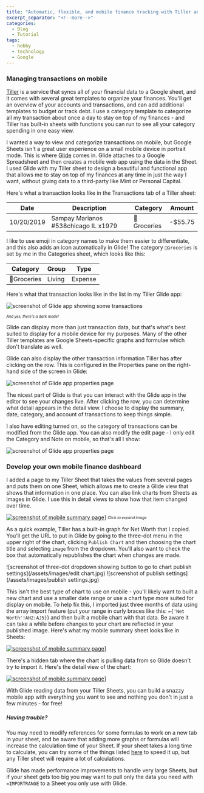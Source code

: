 ```yaml
---
title: "Automatic, flexible, and mobile finance tracking with Tiller and Glide"
excerpt_separator: "<!--more-->"
categories:
  - Blog
  - Tutorial
tags:
  - hobby
  - technology
  - Google
---
```


### Managing transactions on mobile

[Tiller](https://tillerhq.com) is a service that syncs all of your financial data to a Google sheet, and it comes with several great templates to organize your finances.
You'll get an overview of your accounts and transactions, and can add additional templates to budget or track debt. I use a category template to categorize all my transaction about once a day to stay on top of my finances - and Tiller has built-in sheets with functions you can run to see all your category spending in one easy view.

I wanted a way to view and categorize transactions on mobile, but Google Sheets isn't a great user experience on a small mobile device in portrait mode. This is where [Glide](https://glideapps.com) comes in. Glide attaches to a Google Spreadsheet and then creates a mobile web app using the data in the Sheet. I used Glide with my Tiller sheet to design a beautiful and functional app that allows me to stay on top of my finances at any time in just the way I want, without giving data to a third-party like Mint or Personal Capital.

Here's what a transaction looks like in the Transactions tab of a Tiller sheet:

| Date | Description | Category | Amount |
|------------|--------------------------------------|------------|---------|
| 10/20/2019 | Sampay Marianos #538chicago IL x1979 | 🍞Groceries | -$55.75 |

I like to use emoji in category names to make them easier to differentiate, and this also adds an icon automatically in Glide!
The category `🍞Groceries` is set by me in the Categories sheet, which looks like this:

| Category | Group | Type |
|------------|--------|---------|
| 🍞Groceries | Living | Expense |

Here's what that transaction looks like in the list in my Tiller Glide app:

![screenshot of Glide app showing some transactions](/assets/images/tiller-tx-blue.png)

<sub><sup><i>And yes, there's a dark mode!</i></sup></sub>

Glide can display more than just transaction data, but that's what's best suited to display for a mobile device for my purposes. Many of the other Tiller templates are Google Sheets-specific graphs and formulae which don't translate as well. 

Glide can also display the other transaction information Tiller has after clicking on the row. This is configured in the Properties pane on the right-hand side of the screen in Glide:

![screenshot of Glide app properties page](/assets/images/glide-tx-ui.png)

The nicest part of Glide is that you can interact with the Glide app in the editor to see your changes live. After clicking the row, you can determine what detail appears in the detail view. I choose to display the summary, date, category, and account of transactions to keep things simple. 

I also have editing turned on, so the category of transactions can be modified from the Glide app. You can also modify the edit page - I only edit the Category and Note on mobile, so that's all I show:

![screenshot of Glide app properties page](/assets/images/glide-edit-ux.png)

### Develop your own mobile finance dashboard

I added a page to my Tiller Sheet that takes the values from several pages and puts them on one Sheet, which allows me to create a Glide view that shows that information in one place. You can also link charts from Sheets as images in Glide. I use this in detail views to show how that item changed over time.

[![screenshot of mobile summary page](/assets/images/tiller-mobile-summary.png)](/assets/images/tiller-mobile-summary.png)]
<sub><sup><i>Click to expand image</i></sup></sub>

As a quick example, Tiller has a built-in graph for Net Worth that I copied. You'll get the URL to put in Glide by going to the three-dot menu in the upper right of the chart, clicking `Publish Chart` and then choosing the chart title and selecting `image` from the dropdown. You'll also want to check the box that automatically republishes the chart when changes are made.

![screenshot of three-dot dropdown showing button to go to chart publish settings](/assets/images/edit chart.jpg)
![screenshot of publish settings](/assets/images/publish settings.jpg)

This isn't the best type of chart to use on mobile - you'll likely want to built a new chart and use a smaller date range or use a chart type more suited for display on mobile. To help fix this, I imported just three months of data using the array import feature (put your range in curly braces like this: `={'Net Worth'!AH2:AJ5}`) and then built a mobile chart with that data. Be aware it can take a while before changes to your chart are reflected in your published image. Here's what my mobile summary sheet looks like in Sheets:

[![screenshot of mobile summary page](/assets/images/sheets-mobile-summary.png)](/assets/images/sheets-mobile-summary.png)]

There's a hidden tab where the chart is pulling data from so Glide doesn't try to import it. Here's the detail view of the chart:

[![screenshot of mobile summary page](/assets/images/glide-mobile-summary.png)](/assets/images/glide-mobile-summary.png)]

With Glide reading data from your Tiller Sheets, you can build a snazzy mobile app with everything you want to see and nothing you don't in just a few minutes - for free!

##### Having trouble?
You may need to modify references for some formulas to work on a new tab in your sheet, and be aware that adding more graphs or formulas will increase the calculation time of your Sheet. If your sheet takes a long time to calculate, you can try some of the things listed [here](https://www.benlcollins.com/spreadsheets/slow-google-sheets/) to speed it up, but any Tiller sheet will require a lot of calculations.

Glide has made performance improvements to handle very large Sheets, but if your sheet gets too big you may want to pull only the data you need with `=IMPORTRANGE` to a Sheet you only use with Glide.